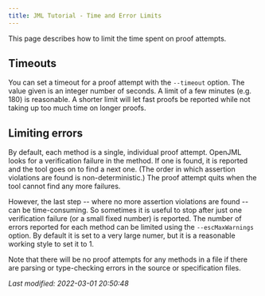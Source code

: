 ```yaml
---
title: JML Tutorial - Time and Error Limits
---
```


This page describes how to limit the time spent on proof attempts.

## Timeouts

You can set a timeout for a proof attempt with the `--timeout` option.
The value given is an integer number of seconds. A limit of a few minutes 
(e.g. 180) is reasonable. A shorter limit will let fast proofs be reported
while not taking up too much time on longer proofs. 

## Limiting errors

By default, each method is a single, individual proof attempt. OpenJML
looks for a verification failure in the method. If one is found, it is reported
and the tool goes on to find a next one. (The order in which assertion violations
are found is non-deterministic.) The proof attempt quits when the tool cannot
find any more failures.

However, the last step -- where no more assertion violations are found --
can be time-consuming. So sometimes it is useful to stop after just one verification failure  (or a small fixed number) is reported.
The number of errors reported for each method can be limited using the 
`--escMaxWarnings` option. By default it is set to a very large numer,
but it is a reasonable working style to set it to 1.

Note that there will be no proof attempts for any methods in a file if there
are parsing or type-checking errors in the source or specification files.


_Last modified: 2022-03-01 20:50:48_
